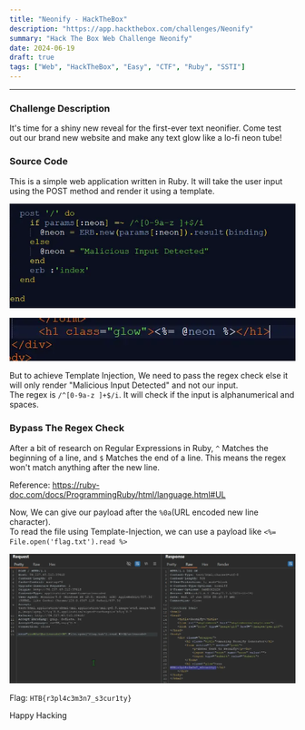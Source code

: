 ```yaml
---
title: "Neonify - HackTheBox"
description: "https://app.hackthebox.com/challenges/Neonify"
summary: "Hack The Box Web Challenge Neonify"
date: 2024-06-19
draft: true
tags: ["Web", "HackTheBox", "Easy", "CTF", "Ruby", "SSTI"]
---
```


------------------------

### Challenge Description

It's time for a shiny new reveal for the first-ever text neonifier. Come test out our brand new website and make any text glow like a lo-fi neon tube!

### Source Code

This is a simple web application written in Ruby. It will take the user input using the POST method and render it using a template.

![source code](images/1.webp)

![template file](images/2.webp)

But to achieve Template Injection, We need to pass the regex check else it will only render  "Malicious Input Detected" and not our input. \
The regex is `/^[0-9a-z ]+$/i`. It will check if the input is alphanumerical and spaces.

### Bypass The Regex Check

After a bit of research on Regular Expressions in Ruby, `^` Matches the beginning of a line, and `$` Matches the end of a line.
This means the regex won't match anything after the new line.

Reference: https://ruby-doc.com/docs/ProgrammingRuby/html/language.html#UL

Now, We can give our payload after the `%0a`(URL encoded new line character). \
To read the file using Template-Injection, we can use a payload like `<%= File.open('flag.txt').read %>`

![flag](images/flag.webp)

Flag: `HTB{r3pl4c3m3n7_s3cur1ty}`

Happy Hacking
